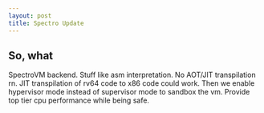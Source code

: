 ```yaml
---
layout: post
title: Spectro Update
---
```

## So, what

SpectroVM backend. Stuff like asm interpretation. No AOT/JIT transpilation rn. JIT transpilation of rv64 code to x86 code could work. Then we enable hypervisor mode instead of supervisor mode to sandbox the vm. Provide top tier cpu performance while being safe.
